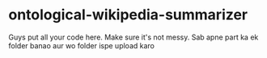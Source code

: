 # ontological-wikipedia-summarizer
Guys put all your code here. Make sure it's not messy. Sab apne part ka ek folder banao aur wo folder ispe upload karo

